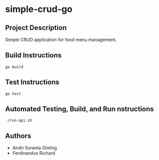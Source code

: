 # simple-crud-go

## Project Description
Simple CRUD application for food menu management.

## Build Instructions
```
go build
```

## Test Instructions
```
go test
```

## Automated Testing, Build, and Run nstructions
```
./run-api.sh
```

## Authors
- Andri Suranta Ginting
- Ferdinandus Richard
